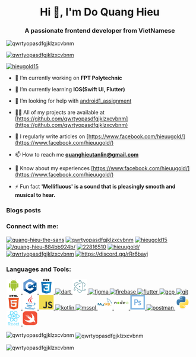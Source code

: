<h1 align="center">Hi 👋, I'm Do Quang Hieu</h1>
<h3 align="center">A passionate frontend developer from VietNamese</h3>

<p align="left"> <img src="https://komarev.com/ghpvc/?username=qwrtyopasdfgjklzxcvbnm&label=Profile%20views&color=0e75b6&style=flat" alt="qwrtyopasdfgjklzxcvbnm" /> </p>

<p align="left"> <a href="https://github.com/ryo-ma/github-profile-trophy"><img src="https://github-profile-trophy.vercel.app/?username=qwrtyopasdfgjklzxcvbnm" alt="qwrtyopasdfgjklzxcvbnm" /></a> </p>

<p align="left"> <a href="https://twitter.com/hieugold15" target="blank"><img src="https://img.shields.io/twitter/follow/hieugold15?logo=twitter&style=for-the-badge" alt="hieugold15" /></a> </p>

- 🔭 I’m currently working on **FPT Polytechnic**

- 🌱 I’m currently learning **IOS(Swift UI, Flutter)**

- 🤝 I’m looking for help with [android1_assignment](https://github.com/qwrtyopasdfgjklzxcvbnm/android1_assignment)

- 👨‍💻 All of my projects are available at [https://github.com/qwrtyopasdfgjklzxcvbnm](https://github.com/qwrtyopasdfgjklzxcvbnm)

- 📝 I regularly write articles on [https://www.facebook.com/hieuugold/](https://www.facebook.com/hieuugold/)

- 📫 How to reach me **quanghieutanlin@gmail.com**

- 📄 Know about my experiences [https://www.facebook.com/hieuugold/](https://www.facebook.com/hieuugold/)

- ⚡ Fun fact **'Mellifluous' is a sound that is pleasingly smooth and musical to hear.**

### Blogs posts
<!-- BLOG-POST-LIST:START -->
<!-- BLOG-POST-LIST:END -->

<h3 align="left">Connect with me:</h3>
<p align="left">
<a href="https://codepen.io/quang-hieu-the-sans" target="blank"><img align="center" src="https://raw.githubusercontent.com/rahuldkjain/github-profile-readme-generator/master/src/images/icons/Social/codepen.svg" alt="quang-hieu-the-sans" height="30" width="40" /></a>
<a href="https://dev.to/qwrtyopasdfgjklzxcvbnm" target="blank"><img align="center" src="https://raw.githubusercontent.com/rahuldkjain/github-profile-readme-generator/master/src/images/icons/Social/devto.svg" alt="qwrtyopasdfgjklzxcvbnm" height="30" width="40" /></a>
<a href="https://twitter.com/hieugold15" target="blank"><img align="center" src="https://raw.githubusercontent.com/rahuldkjain/github-profile-readme-generator/master/src/images/icons/Social/twitter.svg" alt="hieugold15" height="30" width="40" /></a>
<a href="https://linkedin.com/in//quang-hieu-884bb924b/" target="blank"><img align="center" src="https://raw.githubusercontent.com/rahuldkjain/github-profile-readme-generator/master/src/images/icons/Social/linked-in-alt.svg" alt="/quang-hieu-884bb924b/" height="30" width="40" /></a>
<a href="https://stackoverflow.com/users/22816510" target="blank"><img align="center" src="https://raw.githubusercontent.com/rahuldkjain/github-profile-readme-generator/master/src/images/icons/Social/stack-overflow.svg" alt="22816510" height="30" width="40" /></a>
<a href="https://fb.com/hieuugold/" target="blank"><img align="center" src="https://raw.githubusercontent.com/rahuldkjain/github-profile-readme-generator/master/src/images/icons/Social/facebook.svg" alt="hieuugold/" height="30" width="40" /></a>
<a href="https://instagram.com/qwrtyopasdfgjklzxcvbnm" target="blank"><img align="center" src="https://raw.githubusercontent.com/rahuldkjain/github-profile-readme-generator/master/src/images/icons/Social/instagram.svg" alt="qwrtyopasdfgjklzxcvbnm" height="30" width="40" /></a>
<a href="https://discord.gg/https://discord.gg/rRr6bayj" target="blank"><img align="center" src="https://raw.githubusercontent.com/rahuldkjain/github-profile-readme-generator/master/src/images/icons/Social/discord.svg" alt="https://discord.gg/rRr6bayj" height="30" width="40" /></a>
</p>

<h3 align="left">Languages and Tools:</h3>
<p align="left"> <a href="https://developer.android.com" target="_blank" rel="noreferrer"> <img src="https://raw.githubusercontent.com/devicons/devicon/master/icons/android/android-original-wordmark.svg" alt="android" width="40" height="40"/> </a> <a href="https://www.w3schools.com/cpp/" target="_blank" rel="noreferrer"> <img src="https://raw.githubusercontent.com/devicons/devicon/master/icons/cplusplus/cplusplus-original.svg" alt="cplusplus" width="40" height="40"/> </a> <a href="https://www.w3schools.com/css/" target="_blank" rel="noreferrer"> <img src="https://raw.githubusercontent.com/devicons/devicon/master/icons/css3/css3-original-wordmark.svg" alt="css3" width="40" height="40"/> </a> <a href="https://dart.dev" target="_blank" rel="noreferrer"> <img src="https://www.vectorlogo.zone/logos/dartlang/dartlang-icon.svg" alt="dart" width="40" height="40"/> </a> <a href="https://www.electronjs.org" target="_blank" rel="noreferrer"> <img src="https://raw.githubusercontent.com/devicons/devicon/master/icons/electron/electron-original.svg" alt="electron" width="40" height="40"/> </a> <a href="https://www.figma.com/" target="_blank" rel="noreferrer"> <img src="https://www.vectorlogo.zone/logos/figma/figma-icon.svg" alt="figma" width="40" height="40"/> </a> <a href="https://firebase.google.com/" target="_blank" rel="noreferrer"> <img src="https://www.vectorlogo.zone/logos/firebase/firebase-icon.svg" alt="firebase" width="40" height="40"/> </a> <a href="https://flutter.dev" target="_blank" rel="noreferrer"> <img src="https://www.vectorlogo.zone/logos/flutterio/flutterio-icon.svg" alt="flutter" width="40" height="40"/> </a> <a href="https://cloud.google.com" target="_blank" rel="noreferrer"> <img src="https://www.vectorlogo.zone/logos/google_cloud/google_cloud-icon.svg" alt="gcp" width="40" height="40"/> </a> <a href="https://git-scm.com/" target="_blank" rel="noreferrer"> <img src="https://www.vectorlogo.zone/logos/git-scm/git-scm-icon.svg" alt="git" width="40" height="40"/> </a> <a href="https://www.w3.org/html/" target="_blank" rel="noreferrer"> <img src="https://raw.githubusercontent.com/devicons/devicon/master/icons/html5/html5-original-wordmark.svg" alt="html5" width="40" height="40"/> </a> <a href="https://www.java.com" target="_blank" rel="noreferrer"> <img src="https://raw.githubusercontent.com/devicons/devicon/master/icons/java/java-original.svg" alt="java" width="40" height="40"/> </a> <a href="https://developer.mozilla.org/en-US/docs/Web/JavaScript" target="_blank" rel="noreferrer"> <img src="https://raw.githubusercontent.com/devicons/devicon/master/icons/javascript/javascript-original.svg" alt="javascript" width="40" height="40"/> </a> <a href="https://kotlinlang.org" target="_blank" rel="noreferrer"> <img src="https://www.vectorlogo.zone/logos/kotlinlang/kotlinlang-icon.svg" alt="kotlin" width="40" height="40"/> </a> <a href="https://www.microsoft.com/en-us/sql-server" target="_blank" rel="noreferrer"> <img src="https://www.svgrepo.com/show/303229/microsoft-sql-server-logo.svg" alt="mssql" width="40" height="40"/> </a> <a href="https://www.mysql.com/" target="_blank" rel="noreferrer"> <img src="https://raw.githubusercontent.com/devicons/devicon/master/icons/mysql/mysql-original-wordmark.svg" alt="mysql" width="40" height="40"/> </a> <a href="https://nodejs.org" target="_blank" rel="noreferrer"> <img src="https://raw.githubusercontent.com/devicons/devicon/master/icons/nodejs/nodejs-original-wordmark.svg" alt="nodejs" width="40" height="40"/> </a> <a href="https://www.photoshop.com/en" target="_blank" rel="noreferrer"> <img src="https://raw.githubusercontent.com/devicons/devicon/master/icons/photoshop/photoshop-line.svg" alt="photoshop" width="40" height="40"/> </a> <a href="https://postman.com" target="_blank" rel="noreferrer"> <img src="https://www.vectorlogo.zone/logos/getpostman/getpostman-icon.svg" alt="postman" width="40" height="40"/> </a> <a href="https://www.python.org" target="_blank" rel="noreferrer"> <img src="https://raw.githubusercontent.com/devicons/devicon/master/icons/python/python-original.svg" alt="python" width="40" height="40"/> </a> <a href="https://reactjs.org/" target="_blank" rel="noreferrer"> <img src="https://raw.githubusercontent.com/devicons/devicon/master/icons/react/react-original-wordmark.svg" alt="react" width="40" height="40"/> </a> <a href="https://developer.apple.com/swift/" target="_blank" rel="noreferrer"> <img src="https://raw.githubusercontent.com/devicons/devicon/master/icons/swift/swift-original.svg" alt="swift" width="40" height="40"/> </a> </p>

<p><img align="left" src="https://github-readme-stats.vercel.app/api/top-langs?username=qwrtyopasdfgjklzxcvbnm&show_icons=true&locale=en&layout=compact" alt="qwrtyopasdfgjklzxcvbnm" /></p>

<p>&nbsp;<img align="center" src="https://github-readme-stats.vercel.app/api?username=qwrtyopasdfgjklzxcvbnm&show_icons=true&locale=en" alt="qwrtyopasdfgjklzxcvbnm" /></p>

<p><img align="center" src="https://github-readme-streak-stats.herokuapp.com/?user=qwrtyopasdfgjklzxcvbnm&" alt="qwrtyopasdfgjklzxcvbnm" /></p>

